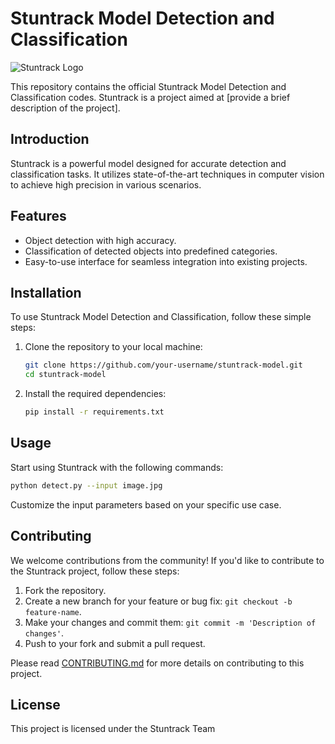 # Stuntrack Model Detection and Classification

![Stuntrack Logo](path/to/your/logo.png) <!-- If you have a logo, replace the path -->

This repository contains the official Stuntrack Model Detection and Classification codes. Stuntrack is a project aimed at [provide a brief description of the project].

## Introduction

Stuntrack is a powerful model designed for accurate detection and classification tasks. It utilizes state-of-the-art techniques in computer vision to achieve high precision in various scenarios.

## Features

- Object detection with high accuracy.
- Classification of detected objects into predefined categories.
- Easy-to-use interface for seamless integration into existing projects.

## Installation

To use Stuntrack Model Detection and Classification, follow these simple steps:

1. Clone the repository to your local machine:

   ```bash
   git clone https://github.com/your-username/stuntrack-model.git
   cd stuntrack-model
   ```

2. Install the required dependencies:

   ```bash
   pip install -r requirements.txt
   ```

## Usage

Start using Stuntrack with the following commands:

```bash
python detect.py --input image.jpg
```

Customize the input parameters based on your specific use case.

## Contributing

We welcome contributions from the community! If you'd like to contribute to the Stuntrack project, follow these steps:

1. Fork the repository.
2. Create a new branch for your feature or bug fix: `git checkout -b feature-name`.
3. Make your changes and commit them: `git commit -m 'Description of changes'`.
4. Push to your fork and submit a pull request.

Please read [CONTRIBUTING.md](CONTRIBUTING.md) for more details on contributing to this project.

## License

This project is licensed under the Stuntrack Team
